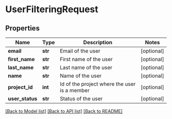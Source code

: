 # UserFilteringRequest

## Properties
Name | Type | Description | Notes
------------ | ------------- | ------------- | -------------
**email** | **str** | Email of the user | [optional] 
**first_name** | **str** | First name of the user | [optional] 
**last_name** | **str** | Last name of the user | [optional] 
**name** | **str** | Name of the user | [optional] 
**project_id** | **int** | Id of the project where the user is a member | [optional] 
**user_status** | **str** | Status of the user | [optional] 

[[Back to Model list]](../README.md#documentation-for-models) [[Back to API list]](../README.md#documentation-for-api-endpoints) [[Back to README]](../README.md)

